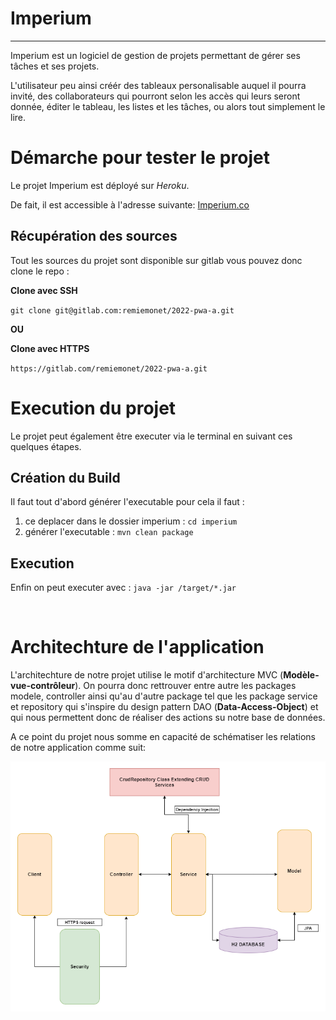 # Imperium

---

Imperium est un logiciel de gestion de projets permettant de gérer ses tâches et ses projets.

L'utilisateur peu ainsi créér des tableaux personalisable auquel il pourra invité, des collaborateurs qui pourront selon les accès qui leurs seront donnée, éditer le tableau, les listes et les tâches, ou alors tout simplement le lire.

# Démarche pour tester le projet

Le projet Imperium est déployé sur _Heroku_.

De fait, il est accessible à l'adresse suivante: <a href="https://imperiums.herokuapp.com/" target="_blank">Imperium.co</a>

## Récupération des sources

Tout les sources du projet sont disponible sur gitlab vous pouvez donc clone le repo :

**Clone avec SSH**

`git clone git@gitlab.com:remiemonet/2022-pwa-a.git`

**OU**

**Clone avec HTTPS**

`https://gitlab.com/remiemonet/2022-pwa-a.git`

# Execution du projet

Le projet peut également être executer via le terminal en suivant ces quelques étapes.

## Création du Build

Il faut tout d'abord générer l'executable pour cela il faut :

1. ce deplacer dans le dossier imperium : `cd imperium`
2. générer l'executable : `mvn clean package`

## Execution

Enfin on peut executer avec : `java -jar /target/*.jar`

</br>

# Architechture de l'application

L'architechture de notre projet utilise le motif d'architecture MVC (**Modèle-vue-contrôleur**). On pourra donc rettrouver entre autre les packages modele, controller ainsi qu'au d'autre package tel que les package service et repository qui s'inspire du design pattern DAO (**Data-Access-Object**) et qui nous permettent donc de réaliser des actions su notre base de données.

A ce point du projet nous somme en capacité de schématiser les relations de notre application comme suit:

<img src="docs/img/architechture.png"
    alt="Schéma des intérraction entre les packages de l'application."
    style="text-align: center;" />

</br>
